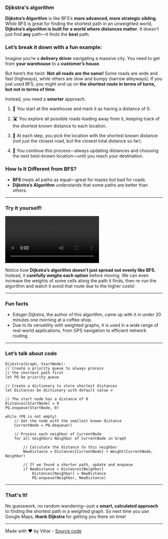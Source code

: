 ### Djikstra's algorithm

**Dijkstra’s Algorithm** is like BFS’s **more advanced, more strategic sibling**. While BFS is great for finding the shortest path in an unweighted world, **Dijkstra’s algorithm is built for a world where distances matter**. It doesn’t just find **any** path—it finds the **best** path.

### Let’s break it down with a fun example:

Imagine you’re a **delivery driver** navigating a massive city. You need to get from **your warehouse** to a **customer’s house**.

But here’s the twist: **Not all roads are the same!** Some roads are wide and fast (highways), while others are slow and bumpy (narrow alleyways). If you just used BFS, you might end up on **the shortest route in terms of turns, but not in terms of time**.

Instead, you need a **smarter** approach.

1. 🚗 You start at the warehouse and mark it as having a distance of 0.

2. 🛣 You explore all possible roads leading away from it, keeping track of the shortest known distance to each location.

3. 📍 At each step, you pick the location with the shortest known distance (not just the closest road, but the closest total distance so far).

4. 🏁 You continue this process—always updating distances and choosing the next best-known location—until you reach your destination.

### How Is It Different from BFS?

-   **BFS** treats all paths as equal—great for mazes but bad for roads.
-   **Dijkstra’s Algorithm** understands that some paths are better than others.

---

### Try it yourself!

![video](content/video/dijkstra.mp4)

Notice how **Dijkstra’s algorithm doesn’t just spread out evenly like BFS**. Instead, it **carefully weighs each option** before moving. We can even increase the weights of some cells along the path it finds, then re-run the algorithm and watch it avoid that route due to the higher costs!

---

### Fun facts

-   Edsger Dijkstra, the author of this algorithm, came up with it in under 20 minutes one morning at a coffee shop.
-   Due to its versatility with weighted graphs, it is used in a wide range of real-world applications, from GPS navigation to efficient network routing.

---

### Let’s talk about code

```
Dijkstra(Graph, StartNode):
// Create a priority queue to always process
// the shortest path first
let PQ be priority_queue

// Create a dictionary to store shortest distances
let Distances be dictionary with default value ∞

// The start node has a distance of 0
Distances[StartNode] = 0
PQ.enqueue(StartNode, 0)

while (PQ is not empty)
    // Get the node with the smallest known distance
    CurrentNode = PQ.dequeue()

    // Process each neighbor of CurrentNode
    for all neighbors Neighbor of CurrentNode in Graph

        // Calculate the distance to this neighbor
        NewDistance = Distances[CurrentNode] + Weight(CurrentNode, Neighbor)

        // If we found a shorter path, update and enqueue
        if NewDistance < Distances[Neighbor]
            Distances[Neighbor] = NewDistance
            PQ.enqueue(Neighbor, NewDistance)

```

---

### **That's It!**

No guesswork, no random wandering—just a **smart, calculated approach** to finding the shortest path in a weighted graph.
So next time you use Google Maps, **thank Dijkstra** for getting you there on time!

---

Made with ❤️ by Vihar - [Source code](https://github.com/xlostincode/labyrinth)
